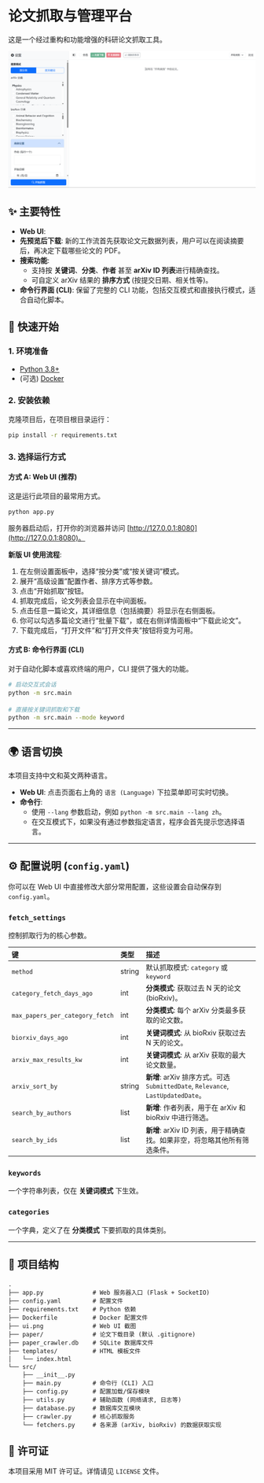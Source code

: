 # 论文抓取与管理平台

这是一个经过重构和功能增强的科研论文抓取工具。

![Web UI Screenshot](ui.png)

## ✨ 主要特性

- **Web UI**:
- **先预览后下载**: 新的工作流首先获取论文元数据列表，用户可以在阅读摘要后，再决定下载哪些论文的 PDF。
- **搜索功能**:
    - 支持按 **关键词**、**分类**、**作者** 甚至 **arXiv ID 列表**进行精确查找。
    - 可自定义 arXiv 结果的 **排序方式** (按提交日期、相关性等)。
- **命令行界面 (CLI)**: 保留了完整的 CLI 功能，包括交互模式和直接执行模式，适合自动化脚本。

## 🚀 快速开始

### 1. 环境准备
- [Python 3.8+](https://www.python.org/)
- (可选) [Docker](https://www.docker.com/)

### 2. 安装依赖
克隆项目后，在项目根目录运行：
```bash
pip install -r requirements.txt
```
### 3. 选择运行方式

#### 方式 A: Web UI (推荐)
这是运行此项目的最常用方式。
```bash
python app.py
```
服务器启动后，打开你的浏览器并访问 [http://127.0.0.1:8080](http://127.0.0.1:8080)。

**新版 UI 使用流程**:
1. 在左侧设置面板中，选择“按分类”或“按关键词”模式。
2. 展开“高级设置”配置作者、排序方式等参数。
3. 点击“开始抓取”按钮。
4. 抓取完成后，论文列表会显示在中间面板。
5. 点击任意一篇论文，其详细信息（包括摘要）将显示在右侧面板。
6. 你可以勾选多篇论文进行“批量下载”，或在右侧详情面板中“下载此论文”。
7. 下载完成后，“打开文件”和“打开文件夹”按钮将变为可用。

#### 方式 B: 命令行界面 (CLI)
对于自动化脚本或喜欢终端的用户，CLI 提供了强大的功能。
```bash
# 启动交互式会话
python -m src.main

# 直接按关键词抓取和下载
python -m src.main --mode keyword
```

---

## 🌍 语言切换

本项目支持中文和英文两种语言。

- **Web UI**: 点击页面右上角的 `语言 (Language)` 下拉菜单即可实时切换。
- **命令行**:
    - 使用 `--lang` 参数启动，例如 `python -m src.main --lang zh`。
    - 在交互模式下，如果没有通过参数指定语言，程序会首先提示您选择语言。

---

## ⚙️ 配置说明 (`config.yaml`)

你可以在 Web UI 中直接修改大部分常用配置，这些设置会自动保存到 `config.yaml`。

### `fetch_settings`
控制抓取行为的核心参数。

| 键 | 类型 | 描述 |
| :--- | :--- | :--- |
| `method` | string | 默认抓取模式: `category` 或 `keyword` |
| `category_fetch_days_ago` | int | **分类模式**: 获取过去 N 天的论文 (bioRxiv)。 |
| `max_papers_per_category_fetch` | int | **分类模式**: 每个 arXiv 分类最多获取的论文数。 |
| `biorxiv_days_ago` | int | **关键词模式**: 从 bioRxiv 获取过去 N 天的论文。 |
| `arxiv_max_results_kw` | int | **关键词模式**: 从 arXiv 获取的最大论文数量。 |
| `arxiv_sort_by` | string | **新增**: arXiv 排序方式。可选 `SubmittedDate`, `Relevance`, `LastUpdatedDate`。 |
| `search_by_authors` | list | **新增**: 作者列表，用于在 arXiv 和 bioRxiv 中进行筛选。 |
| `search_by_ids` | list | **新增**: arXiv ID 列表，用于精确查找。如果非空，将忽略其他所有筛选条件。 |

### `keywords`
一个字符串列表，仅在 **关键词模式** 下生效。

### `categories`
一个字典，定义了在 **分类模式** 下要抓取的具体类别。

---

## 📁 项目结构
```
.
├── app.py              # Web 服务器入口 (Flask + SocketIO)
├── config.yaml         # 配置文件
├── requirements.txt    # Python 依赖
├── Dockerfile          # Docker 配置文件
├── ui.png              # Web UI 截图
├── paper/              # 论文下载目录 (默认 .gitignore)
├── paper_crawler.db    # SQLite 数据库文件
├── templates/          # HTML 模板文件
│   └── index.html
└── src/
    ├── __init__.py
    ├── main.py         # 命令行 (CLI) 入口
    ├── config.py       # 配置加载/保存模块
    ├── utils.py        # 辅助函数 (网络请求, 日志等)
    ├── database.py     # 数据库交互模块
    ├── crawler.py      # 核心抓取服务
    └── fetchers.py     # 各来源 (arXiv, bioRxiv) 的数据获取实现
```

## 📄 许可证
本项目采用 MIT 许可证。详情请见 `LICENSE` 文件。
